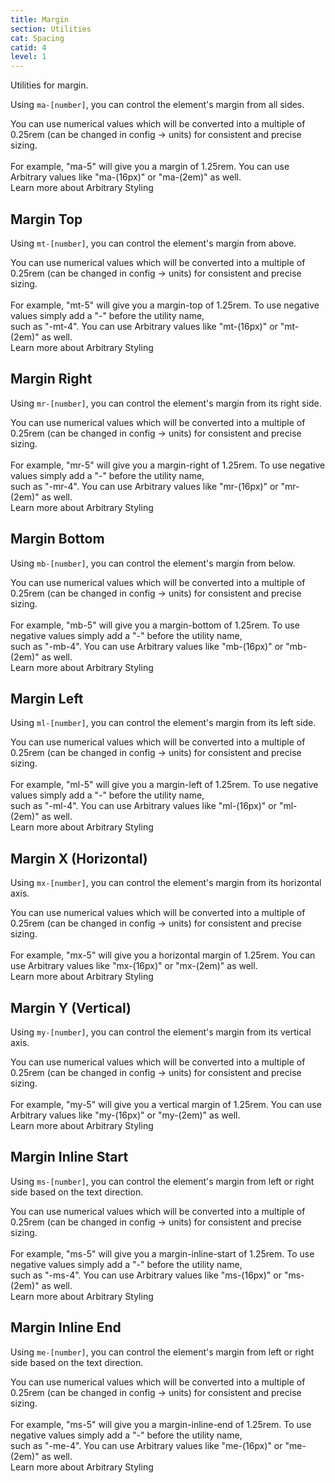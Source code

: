 ```yaml
---
title: Margin
section: Utilities
cat: Spacing
catid: 4
level: 1
---
```


Utilities for margin.

Using `ma-[number]`, you can control the element's margin from all sides.

<utldemo utl="ma" :items="['2','4','8','16']" active="2" _="(.demo) h-60">
    <div class="border:3px_solid_$c.blue">
        <div class="target-demo w-20 h-5 bg-c-primary rounded-md"></div>
    </div>    
</utldemo>

<alert-box type="info">
  <span>
    You can use numerical values which will be converted into a multiple of 0.25rem (can be changed in config → units) for consistent and precise sizing. <br> <br> For example, <span class="text-c-blue font-code">"ma-5"</span> will give you a margin of 1.25rem.
  </span>
</alert-box>

<s-box color="green:-2">
  <span>
    You can use Arbitrary values like <span class="hl">"ma-(16px)"</span> or <span class="hl">"ma-(2em)"</span> as well. <br>
    <span class="text-sm text-w-400">Learn more about <nuxt-link to="/docs/guide/arbitrary-styling">Arbitrary Styling</nuxt-link></span>
  </span>
</s-box>

## Margin Top

Using `mt-[number]`, you can control the element's margin from above.

<utldemo utl="mt" :items="['2','4','8','16']" active="2" _="(.demo) h-40">
    <div class="border-top:3px_solid_$c.blue rounded-bottom-md">
        <div class="target-demo w-20 h-5 bg-c-primary rounded-md"></div>
    </div>    
</utldemo>

<alert-box type="info">
  <span>
    You can use numerical values which will be converted into a multiple of 0.25rem (can be changed in config → units) for consistent and precise sizing. <br> <br> For example, <span class="text-c-blue font-code">"mt-5"</span> will give you a margin-top of 1.25rem.
  </span>
</alert-box>

<s-box color="blue">
  <span>
    To use negative values simply add a "-" before the utility name,<br> such as <span class="hl">"-mt-4"</span>.
  </span>
</s-box>

<s-box color="green:-2">
  <span>
    You can use Arbitrary values like <span class="hl">"mt-(16px)"</span> or <span class="hl">"mt-(2em)"</span> as well. <br>
    <span class="text-sm text-w-400">Learn more about <nuxt-link to="/docs/guide/arbitrary-styling">Arbitrary Styling</nuxt-link></span>
  </span>
</s-box>

## Margin Right

Using `mr-[number]`, you can control the element's margin from its right side.

<utldemo utl="mr" :items="['2','4','8','16']" active="2" _="(.demo) h-40">
    <div class="border-right:3px_solid_$c.blue rounded-left-md">
        <div class="target-demo w-20 h-5 bg-c-primary rounded-md"></div>
    </div>    
</utldemo>

<alert-box type="info">
  <span>
    You can use numerical values which will be converted into a multiple of 0.25rem (can be changed in config → units) for consistent and precise sizing. <br> <br> For example, <span class="text-c-blue font-code">"mr-5"</span> will give you a margin-right of 1.25rem.
  </span>
</alert-box>

<s-box color="blue">
  <span>
    To use negative values simply add a "-" before the utility name,<br> such as <span class="hl">"-mr-4"</span>.
  </span>
</s-box>

<s-box color="green:-2">
  <span>
    You can use Arbitrary values like <span class="hl">"mr-(16px)"</span> or <span class="hl">"mr-(2em)"</span> as well. <br>
    <span class="text-sm text-w-400">Learn more about <nuxt-link to="/docs/guide/arbitrary-styling">Arbitrary Styling</nuxt-link></span>
  </span>
</s-box>

## Margin Bottom

Using `mb-[number]`, you can control the element's margin from below.

<utldemo utl="mb" :items="['2','4','8','16']" active="2" _="(.demo) h-40">
    <div class="border-bottom:3px_solid_$c.blue rounded-top-md">
        <div class="target-demo w-20 h-5 bg-c-primary rounded-md"></div>
    </div>    
</utldemo>

<alert-box type="info">
  <span>
    You can use numerical values which will be converted into a multiple of 0.25rem (can be changed in config → units) for consistent and precise sizing. <br> <br> For example, <span class="text-c-blue font-code">"mb-5"</span> will give you a margin-bottom of 1.25rem.
  </span>
</alert-box>

<s-box color="blue">
  <span>
    To use negative values simply add a "-" before the utility name,<br> such as <span class="hl">"-mb-4"</span>.
  </span>
</s-box>

<s-box color="green:-2">
  <span>
    You can use Arbitrary values like <span class="hl">"mb-(16px)"</span> or <span class="hl">"mb-(2em)"</span> as well. <br>
    <span class="text-sm text-w-400">Learn more about <nuxt-link to="/docs/guide/arbitrary-styling">Arbitrary Styling</nuxt-link></span>
  </span>
</s-box>

## Margin Left

Using `ml-[number]`, you can control the element's margin from its left side.

<utldemo utl="ml" :items="['2','4','8','16']" active="2" _="(.demo) h-40">
    <div class="border-left:3px_solid_$c.blue rounded-right-md">
        <div class="target-demo w-20 h-5 bg-c-primary rounded-md"></div>
    </div>    
</utldemo>

<alert-box type="info">
  <span>
    You can use numerical values which will be converted into a multiple of 0.25rem (can be changed in config → units) for consistent and precise sizing. <br> <br> For example, <span class="text-c-blue font-code">"ml-5"</span> will give you a margin-left of 1.25rem.
  </span>
</alert-box>

<s-box color="blue">
  <span>
    To use negative values simply add a "-" before the utility name,<br> such as <span class="hl">"-ml-4"</span>.
  </span>
</s-box>

<s-box color="green:-2">
  <span>
    You can use Arbitrary values like <span class="hl">"ml-(16px)"</span> or <span class="hl">"ml-(2em)"</span> as well. <br>
    <span class="text-sm text-w-400">Learn more about <nuxt-link to="/docs/guide/arbitrary-styling">Arbitrary Styling</nuxt-link></span>
  </span>
</s-box>

## Margin X (Horizontal)

Using `mx-[number]`, you can control the element's margin from its horizontal axis.

<utldemo utl="mx" :items="['2','4','8','16']" active="2" _="(.demo) h-40">
    <div class="border:3px_solid_$c.blue border-top-0 border-bottom-0">
        <div class="target-demo w-20 h-5 bg-c-primary rounded-md"></div>
    </div>    
</utldemo>

<alert-box type="info">
  <span>
    You can use numerical values which will be converted into a multiple of 0.25rem (can be changed in config → units) for consistent and precise sizing. <br> <br> For example, <span class="text-c-blue font-code">"mx-5"</span> will give you a horizontal margin of 1.25rem.
  </span>
</alert-box>

<s-box color="green:-2">
  <span>
    You can use Arbitrary values like <span class="hl">"mx-(16px)"</span> or <span class="hl">"mx-(2em)"</span> as well. <br>
    <span class="text-sm text-w-400">Learn more about <nuxt-link to="/docs/guide/arbitrary-styling">Arbitrary Styling</nuxt-link></span>
  </span>
</s-box>

## Margin Y (Vertical)

Using `my-[number]`, you can control the element's margin from its vertical axis.

<utldemo utl="my" :items="['2','4','8','16']" active="2" _="(.demo) h-45">
    <div class="border:3px_solid_$c.blue border-right-0 border-left-0">
        <div class="target-demo w-20 h-5 bg-c-primary rounded-md"></div>
    </div>    
</utldemo>

<alert-box type="info">
  <span>
    You can use numerical values which will be converted into a multiple of 0.25rem (can be changed in config → units) for consistent and precise sizing. <br> <br> For example, <span class="text-c-blue font-code">"my-5"</span> will give you a vertical margin of 1.25rem.
  </span>
</alert-box>

<s-box color="green:-2">
  <span>
    You can use Arbitrary values like <span class="hl">"my-(16px)"</span> or <span class="hl">"my-(2em)"</span> as well. <br>
    <span class="text-sm text-w-400">Learn more about <nuxt-link to="/docs/guide/arbitrary-styling">Arbitrary Styling</nuxt-link></span>
  </span>
</s-box>

## Margin Inline Start

Using `ms-[number]`, you can control the element's margin from left or right side based on the text direction.

<utldemo utl="ms" :items="['2','4','8','16']" active="2" _="(.demo) h-40">
    <div class="border-left:3px_solid_$c.blue rounded-right-md">
        <div class="target-demo w-20 h-5 bg-c-primary rounded-md"></div>
    </div>    
</utldemo>

<alert-box type="info">
  <span>
    You can use numerical values which will be converted into a multiple of 0.25rem (can be changed in config → units) for consistent and precise sizing. <br> <br> For example, <span class="text-c-blue font-code">"ms-5"</span> will give you a margin-inline-start of 1.25rem.
  </span>
</alert-box>

<s-box color="blue">
  <span>
    To use negative values simply add a "-" before the utility name,<br> such as <span class="hl">"-ms-4"</span>.
  </span>
</s-box>

<s-box color="green:-2">
  <span>
    You can use Arbitrary values like <span class="hl">"ms-(16px)"</span> or <span class="hl">"ms-(2em)"</span> as well. <br>
    <span class="text-sm text-w-400">Learn more about <nuxt-link to="/docs/guide/arbitrary-styling">Arbitrary Styling</nuxt-link></span>
  </span>
</s-box>

## Margin Inline End

Using `me-[number]`, you can control the element's margin from left or right side based on the text direction.

<utldemo utl="me" :items="['2','4','8','16']" active="2" _="(.demo) h-40">
    <div class="border-right:3px_solid_$c.blue rounded-left-md">
        <div class="target-demo w-20 h-5 bg-c-primary rounded-md"></div>
    </div>    
</utldemo>

<alert-box type="info">
  <span>
    You can use numerical values which will be converted into a multiple of 0.25rem (can be changed in config → units) for consistent and precise sizing. <br> <br> For example, <span class="text-c-blue font-code">"ms-5"</span> will give you a margin-inline-end of 1.25rem.
  </span>
</alert-box>

<s-box color="blue">
  <span>
    To use negative values simply add a "-" before the utility name,<br> such as <span class="hl">"-me-4"</span>.
  </span>
</s-box>

<s-box color="green:-2">
  <span>
    You can use Arbitrary values like <span class="hl">"me-(16px)"</span> or <span class="hl">"me-(2em)"</span> as well. <br>
    <span class="text-sm text-w-400">Learn more about <nuxt-link to="/docs/guide/arbitrary-styling">Arbitrary Styling</nuxt-link></span>
  </span>
</s-box>
